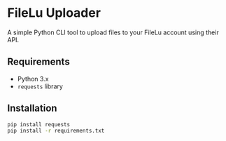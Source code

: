 # FileLu Uploader

A simple Python CLI tool to upload files to your FileLu account using their API.

## Requirements

- Python 3.x
- `requests` library

## Installation

```bash
pip install requests
pip install -r requirements.txt
